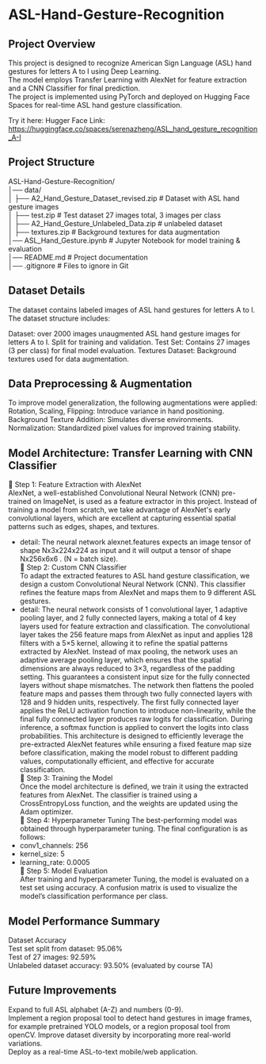 # ASL-Hand-Gesture-Recognition

## Project Overview

This project is designed to recognize American Sign Language (ASL) hand gestures for letters A to I using Deep Learning.  
The model employs Transfer Learning with AlexNet for feature extraction and a CNN Classifier for final prediction.   
The project is implemented using PyTorch and deployed on Hugging Face Spaces for real-time ASL hand gesture classification.  

Try it here: Hugger Face Link:
https://huggingface.co/spaces/serenazheng/ASL_hand_gesture_recognition_A-I  

## Project Structure
ASL-Hand-Gesture-Recognition/  
│── data/  
│   ├── A2_Hand_Gesture_Dataset_revised.zip  # Dataset with ASL hand gesture images  
│   ├── test.zip  # Test dataset 27 images total, 3 images per class  
│   ├── A2_Hand_Gesture_Unlabeled_Data.zip  # unlabeled dataset  
│   ├── textures.zip  # Background textures for data augmentation  
│── ASL_Hand_Gesture.ipynb  # Jupyter Notebook for model training & evaluation  
│── README.md  # Project documentation  
│── .gitignore  # Files to ignore in Git  

## Dataset Details

The dataset contains labeled images of ASL hand gestures for letters A to I. The dataset structure includes:

Dataset: over 2000 images unaugmented ASL hand gesture images for letters A to I. Split for training and validation.
Test Set: Contains 27 images (3 per class) for final model evaluation.
Textures Dataset: Background textures used for data augmentation.

## Data Preprocessing & Augmentation  
To improve model generalization, the following augmentations were applied:  
Rotation, Scaling, Flipping: Introduce variance in hand positioning.  
Background Texture Addition: Simulates diverse environments.  
Normalization: Standardized pixel values for improved training stability.  

## Model Architecture: Transfer Learning with CNN Classifier
🔹 Step 1: Feature Extraction with AlexNet  
AlexNet, a well-established Convolutional Neural Network (CNN) pre-trained on ImageNet, is used as a feature extractor in this project. Instead of training a model from scratch, we take advantage of AlexNet's early convolutional layers, which are excellent at capturing essential spatial patterns such as edges, shapes, and textures.  
- detail: The neural network alexnet.features expects an image tensor of shape Nx3x224x224 as input and it will output a tensor of shape Nx256x6x6 . (N = batch size).  
🔹 Step 2: Custom CNN Classifier  
To adapt the extracted features to ASL hand gesture classification, we design a custom Convolutional Neural Network (CNN). This classifier refines the feature maps from AlexNet and maps them to 9 different ASL gestures.  
- detail: The neural network consists of 1 convolutional layer, 1 adaptive pooling layer, and 2 fully connected layers,
making a total of 4 key layers used for feature extraction and classification.
The convolutional layer takes the 256 feature maps from AlexNet as input and applies 128 filters with a 5×5 kernel,
allowing it to refine the spatial patterns extracted by AlexNet.
Instead of max pooling, the network uses an adaptive average pooling layer,
which ensures that the spatial dimensions are always reduced to 3×3, regardless of the padding setting.
This guarantees a consistent input size for the fully connected layers without shape mismatches.
The network then flattens the pooled feature maps and passes them through two fully connected layers with 128 and 9 hidden units, respectively.
The first fully connected layer applies the ReLU activation function to introduce non-linearity,
while the final fully connected layer produces raw logits for classification.
During inference, a softmax function is applied to convert the logits into class probabilities.
This architecture is designed to efficiently leverage the pre-extracted AlexNet features
while ensuring a fixed feature map size before classification, making the model robust to different padding values,
computationally efficient, and effective for accurate classification.  
🔹 Step 3: Training the Model  
Once the model architecture is defined, we train it using the extracted features from AlexNet. The classifier is trained using a CrossEntropyLoss function, and the weights are updated using the Adam optimizer.  
🔹 Step 4: Hyperparameter Tuning
The best-performing model was obtained through hyperparameter tuning. The final configuration is as follows:  
- conv1_channels: 256
- kernel_size: 5  
- learning_rate: 0.0005  
🔹 Step 5: Model Evaluation  
After training and hyperparameter Tuning, the model is evaluated on a test set using accuracy. A confusion matrix is used to visualize the model’s classification performance per class.  

## Model Performance Summary
Dataset	Accuracy  
Test set split from dataset: 95.06%  
Test of 27 images: 92.59%  
Unlabeled dataset accuracy: 93.50%  (evaluated by course TA)

## Future Improvements  
Expand to full ASL alphabet (A-Z) and numbers (0-9).  
Implement a region proposal tool to detect hand gestures in image frames, for example pretrained YOLO models, or a region proposal tool from openCV.
Improve dataset diversity by incorporating more real-world variations.  
Deploy as a real-time ASL-to-text mobile/web application.  


